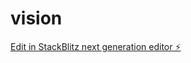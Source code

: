# vision

[Edit in StackBlitz next generation editor ⚡️](https://stackblitz.com/~/github.com/lizumebrahim/vision)